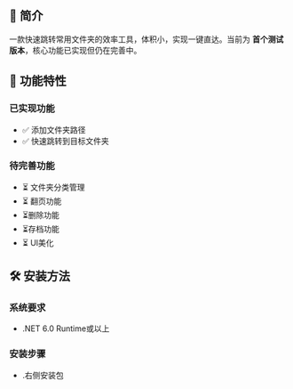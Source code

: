 ## 📌 简介
一款快速跳转常用文件夹的效率工具，体积小，实现一键直达。当前为 **首个测试版本**，核心功能已实现但仍在完善中。

## 🚀 功能特性
### 已实现功能
- ✅ 添加文件夹路径
- ✅ 快速跳转到目标文件夹

### 待完善功能
- ⏳ 文件夹分类管理
- ⏳ 翻页功能
- ⏳删除功能
- ⏳存档功能
- ⏳ UI美化

## 🛠️ 安装方法
### 系统要求
- .NET 6.0 Runtime或以上
### 安装步骤
- .右侧安装包
